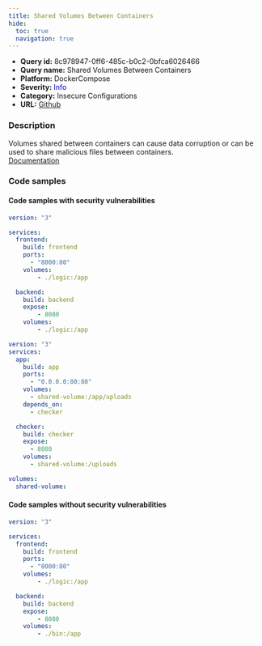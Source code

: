 ```yaml
---
title: Shared Volumes Between Containers
hide:
  toc: true
  navigation: true
---
```


<style>
  .highlight .hll {
    background-color: #ff171742;
  }
  .md-content {
    max-width: 1100px;
    margin: 0 auto;
  }
</style>

-   **Query id:** 8c978947-0ff6-485c-b0c2-0bfca6026466
-   **Query name:** Shared Volumes Between Containers
-   **Platform:** DockerCompose
-   **Severity:** <span style="color:#00C">Info</span>
-   **Category:** Insecure Configurations
-   **URL:** [Github](https://github.com/Checkmarx/kics/tree/master/assets/queries/dockerCompose/shared_volumes_between_containers)

### Description
Volumes shared between containers can cause data corruption or can be used to share malicious files between containers.<br>
[Documentation](https://docs.docker.com/compose/compose-file/compose-file-v3/#volumes)

### Code samples
#### Code samples with security vulnerabilities
```yaml title="Positive test num. 1 - yaml file" hl_lines="16 9"
version: "3"

services:
  frontend:
    build: frontend
    ports:
      - "8000:80"
    volumes:
        - ./logic:/app

  backend:
    build: backend
    expose:
        - 8080
    volumes:
        - ./logic:/app
```
```yaml title="Positive test num. 2 - yaml file" hl_lines="8 17"
version: "3"
services:
  app:
    build: app
    ports:
      - "0.0.0.0:80:80"
    volumes:
      - shared-volume:/app/uploads
    depends_on:
      - checker

  checker:
    build: checker
    expose:
      - 8080
    volumes:
      - shared-volume:/uploads

volumes:
  shared-volume:
```


#### Code samples without security vulnerabilities
```yaml title="Negative test num. 1 - yaml file"
version: "3"

services:
  frontend:
    build: frontend
    ports:
      - "8000:80"
    volumes:
        - ./logic:/app

  backend:
    build: backend
    expose:
        - 8080
    volumes:
        - ./bin:/app
```
